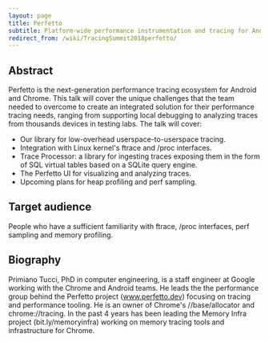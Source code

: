 ```yaml
---
layout: page
title: Perfetto
subtitle: Platform-wide performance instrumentation and tracing for Android and Chrome
redirect_from: /wiki/TracingSummit2018perfetto/
---
```


## Abstract
Perfetto is the next-generation performance tracing ecosystem for Android and Chrome. This talk will cover the unique challenges that the team needed to overcome to create an integrated solution for their performance tracing needs, ranging from supporting local debugging to analyzing traces from thousands devices in testing labs. The talk will cover:

* Our library for low-overhead userspace-to-userspace tracing.
* Integration with Linux kernel's ftrace and /proc interfaces.
* Trace Processor: a library for ingesting traces exposing them in the form of SQL virtual tables based on a SQLite query engine.
* The Perfetto UI for visualizing and analyzing traces.
* Upcoming plans for heap profiling and perf sampling.

## Target audience
People who have a sufficient familiarity with ftrace, /proc interfaces, perf sampling and memory profiling.

## Biography
Primiano Tucci, PhD in computer engineering, is a staff engineer at Google working with the Chrome and Android teams. He leads the the performance group behind the Perfetto project (www.perfetto.dev) focusing on tracing and performance tooling. He is an owner of Chrome's //base/allocator and chrome://tracing. In the past 4 years has been leading the Memory Infra project (bit.ly/memoryinfra) working on memory tracing tools and infrastructure for Chrome.
